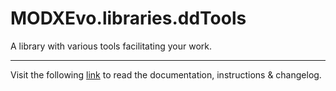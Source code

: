 # MODXEvo.libraries.ddTools

A library with various tools facilitating your work.
___
Visit the following [link](http://code.divandesign.biz/modx/ddtools) to read the documentation, instructions & changelog.